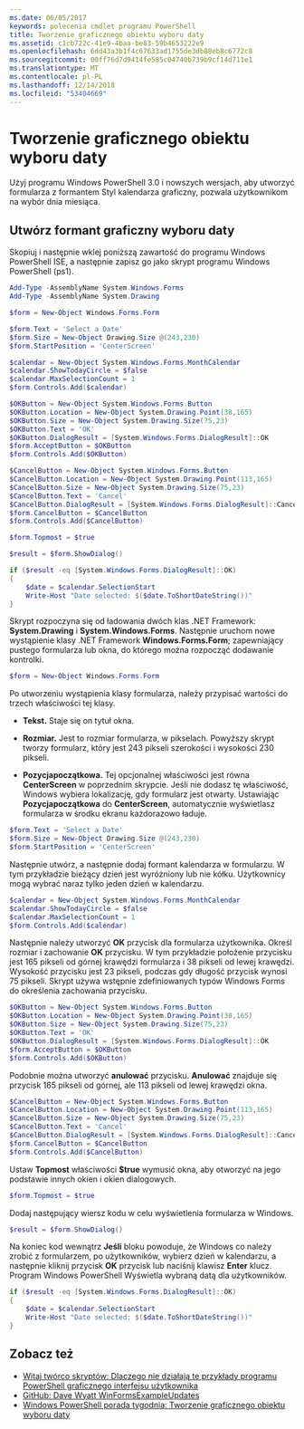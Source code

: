 ```yaml
---
ms.date: 06/05/2017
keywords: polecenia cmdlet programu PowerShell
title: Tworzenie graficznego obiektu wyboru daty
ms.assetid: c1cb722c-41e9-4baa-be83-59b4653222e9
ms.openlocfilehash: 6dd43a3b1f4c67633ad1755de3db88eb8c6772c8
ms.sourcegitcommit: 00ff76d7d9414fe585c04740b739b9cf14d711e1
ms.translationtype: MT
ms.contentlocale: pl-PL
ms.lasthandoff: 12/14/2018
ms.locfileid: "53404669"
---
```

# <a name="creating-a-graphical-date-picker"></a>Tworzenie graficznego obiektu wyboru daty

Użyj programu Windows PowerShell 3.0 i nowszych wersjach, aby utworzyć formularza z formantem Styl kalendarza graficzny, pozwala użytkownikom na wybór dnia miesiąca.

## <a name="create-a-graphical-date-picker-control"></a>Utwórz formant graficzny wyboru daty

Skopiuj i następnie wklej poniższą zawartość do programu Windows PowerShell ISE, a następnie zapisz go jako skrypt programu Windows PowerShell (ps1).

```powershell
Add-Type -AssemblyName System.Windows.Forms
Add-Type -AssemblyName System.Drawing

$form = New-Object Windows.Forms.Form

$form.Text = 'Select a Date'
$form.Size = New-Object Drawing.Size @(243,230)
$form.StartPosition = 'CenterScreen'

$calendar = New-Object System.Windows.Forms.MonthCalendar
$calendar.ShowTodayCircle = $false
$calendar.MaxSelectionCount = 1
$form.Controls.Add($calendar)

$OKButton = New-Object System.Windows.Forms.Button
$OKButton.Location = New-Object System.Drawing.Point(38,165)
$OKButton.Size = New-Object System.Drawing.Size(75,23)
$OKButton.Text = 'OK'
$OKButton.DialogResult = [System.Windows.Forms.DialogResult]::OK
$form.AcceptButton = $OKButton
$form.Controls.Add($OKButton)

$CancelButton = New-Object System.Windows.Forms.Button
$CancelButton.Location = New-Object System.Drawing.Point(113,165)
$CancelButton.Size = New-Object System.Drawing.Size(75,23)
$CancelButton.Text = 'Cancel'
$CancelButton.DialogResult = [System.Windows.Forms.DialogResult]::Cancel
$form.CancelButton = $CancelButton
$form.Controls.Add($CancelButton)

$form.Topmost = $true

$result = $form.ShowDialog()

if ($result -eq [System.Windows.Forms.DialogResult]::OK)
{
    $date = $calendar.SelectionStart
    Write-Host "Date selected: $($date.ToShortDateString())"
}
```

Skrypt rozpoczyna się od ładowania dwóch klas .NET Framework: **System.Drawing** i **System.Windows.Forms**. Następnie uruchom nowe wystąpienie klasy .NET Framework **Windows.Forms.Form**; zapewniający pustego formularza lub okna, do którego można rozpocząć dodawanie kontrolki.

```powershell
$form = New-Object Windows.Forms.Form
```

Po utworzeniu wystąpienia klasy formularza, należy przypisać wartości do trzech właściwości tej klasy.

- **Tekst.** Staje się on tytuł okna.

- **Rozmiar.** Jest to rozmiar formularza, w pikselach. Powyższy skrypt tworzy formularz, który jest 243 pikseli szerokości i wysokości 230 pikseli.

- **Pozycjapoczątkowa.** Tej opcjonalnej właściwości jest równa **CenterScreen** w poprzednim skrypcie. Jeśli nie dodasz tę właściwość, Windows wybiera lokalizację, gdy formularz jest otwarty. Ustawiając **Pozycjapoczątkowa** do **CenterScreen**, automatycznie wyświetlasz formularza w środku ekranu każdorazowo ładuje.

```powershell
$form.Text = 'Select a Date'
$form.Size = New-Object Drawing.Size @(243,230)
$form.StartPosition = 'CenterScreen'
```

Następnie utwórz, a następnie dodaj formant kalendarza w formularzu. W tym przykładzie bieżący dzień jest wyróżniony lub nie kółku. Użytkownicy mogą wybrać naraz tylko jeden dzień w kalendarzu.

```powershell
$calendar = New-Object System.Windows.Forms.MonthCalendar
$calendar.ShowTodayCircle = $false
$calendar.MaxSelectionCount = 1
$form.Controls.Add($calendar)
```

Następnie należy utworzyć **OK** przycisk dla formularza użytkownika. Określ rozmiar i zachowanie **OK** przycisku. W tym przykładzie położenie przycisku jest 165 pikseli od górnej krawędzi formularza i 38 pikseli od lewej krawędzi. Wysokość przycisku jest 23 pikseli, podczas gdy długość przycisk wynosi 75 pikseli. Skrypt używa wstępnie zdefiniowanych typów Windows Forms do określenia zachowania przycisku.

```powershell
$OKButton = New-Object System.Windows.Forms.Button
$OKButton.Location = New-Object System.Drawing.Point(38,165)
$OKButton.Size = New-Object System.Drawing.Size(75,23)
$OKButton.Text = 'OK'
$OKButton.DialogResult = [System.Windows.Forms.DialogResult]::OK
$form.AcceptButton = $OKButton
$form.Controls.Add($OKButton)
```

Podobnie można utworzyć **anulować** przycisku. **Anulować** znajduje się przycisk 165 pikseli od górnej, ale 113 pikseli od lewej krawędzi okna.

```powershell
$CancelButton = New-Object System.Windows.Forms.Button
$CancelButton.Location = New-Object System.Drawing.Point(113,165)
$CancelButton.Size = New-Object System.Drawing.Size(75,23)
$CancelButton.Text = 'Cancel'
$CancelButton.DialogResult = [System.Windows.Forms.DialogResult]::Cancel
$form.CancelButton = $CancelButton
$form.Controls.Add($CancelButton)
```

Ustaw **Topmost** właściwości **$true** wymusić okna, aby otworzyć na jego podstawie innych okien i okien dialogowych.

```powershell
$form.Topmost = $true
```

Dodaj następujący wiersz kodu w celu wyświetlenia formularza w Windows.

```powershell
$result = $form.ShowDialog()
```

Na koniec kod wewnątrz **Jeśli** bloku powoduje, że Windows co należy zrobić z formularzem, po użytkowników, wybierz dzień w kalendarzu, a następnie kliknij przycisk **OK** przycisk lub naciśnij klawisz **Enter** klucz. Program Windows PowerShell Wyświetla wybraną datą dla użytkowników.

```powershell
if ($result -eq [System.Windows.Forms.DialogResult]::OK)
{
    $date = $calendar.SelectionStart
    Write-Host "Date selected: $($date.ToShortDateString())"
}
```

## <a name="see-also"></a>Zobacz też

- [Witaj twórco skryptów:  Dlaczego nie działają te przykłady programu PowerShell graficznego interfejsu użytkownika](https://go.microsoft.com/fwlink/?LinkId=506644)
- [GitHub: Dave Wyatt WinFormsExampleUpdates](https://github.com/dlwyatt/WinFormsExampleUpdates)
- [Windows PowerShell porada tygodnia:  Tworzenie graficznego obiektu wyboru daty](https://technet.microsoft.com/library/ff730942.aspx)